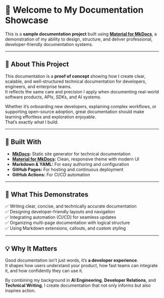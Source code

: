 # 👋 Welcome to My Documentation Showcase

This is a **sample documentation project** built using **[Material for MkDocs](https://squidfunk.github.io/mkdocs-material/)**, a demonstration of my ability to design, structure, and deliver professional, developer-friendly documentation systems.

---

## 🚀 About This Project

This documentation is a **proof of concept** showing how I create clear, scalable, and well-structured technical documentation for developers, engineers, and enterprise teams.  
It reflects the same care and precision I apply when documenting real-world software products, APIs, SDKs, and AI systems.

Whether it’s onboarding new developers, explaining complex workflows, or supporting open-source adoption, great documentation should make learning effortless and exploration enjoyable.  
That’s exactly what I build.

---

## 🧰 Built With

- **[MkDocs](https://www.mkdocs.org/):** Static site generator for technical documentation  
- **[Material for MkDocs](https://squidfunk.github.io/mkdocs-material/):** Clean, responsive theme with modern UI  
- **Markdown & YAML:** For easy authoring and configuration  
- **GitHub Pages:** For hosting and continuous deployment  
- **GitHub Actions:** For CI/CD automation  

---

## 🧠 What This Demonstrates

✅ Writing clear, concise, and technically accurate documentation  
✅ Designing developer-friendly layouts and navigation  
✅ Integrating automation (CI/CD) for seamless updates  
✅ Organizing multi-page documentation with logical structure  
✅ Using Markdown extensions, callouts, and custom styling  

---

## 💡 Why It Matters

Good documentation isn’t just words, it’s **a developer experience**.  
It shapes how users understand your product, how fast teams can integrate it, and how confidently they can use it.

By combining my background in **AI Engineering**, **Developer Relations**, and **Technical Writing**, I create documentation that not only informs but also inspires action.

